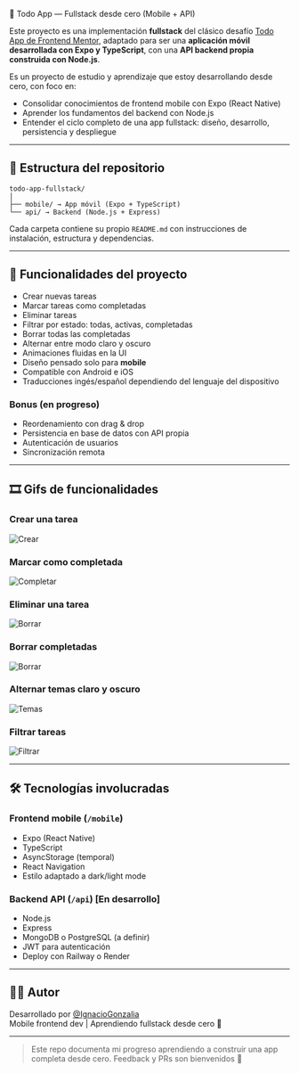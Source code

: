🧩 Todo App — Fullstack desde cero (Mobile + API)

Este proyecto es una implementación **fullstack** del clásico desafío [Todo App de Frontend Mentor](https://www.frontendmentor.io/challenges/todo-app-Su1_KokOW), adaptado para ser una **aplicación móvil desarrollada con Expo y TypeScript**, con una **API backend propia construida con Node.js**.

Es un proyecto de estudio y aprendizaje que estoy desarrollando desde cero, con foco en:

- Consolidar conocimientos de frontend mobile con Expo (React Native)
- Aprender los fundamentos del backend con Node.js
- Entender el ciclo completo de una app fullstack: diseño, desarrollo, persistencia y despliegue

---

## 📂 Estructura del repositorio

```
todo-app-fullstack/
│
├── mobile/ → App móvil (Expo + TypeScript)
└── api/ → Backend (Node.js + Express)
```

Cada carpeta contiene su propio `README.md` con instrucciones de instalación, estructura y dependencias.

---

## 🎯 Funcionalidades del proyecto

- Crear nuevas tareas
- Marcar tareas como completadas
- Eliminar tareas
- Filtrar por estado: todas, activas, completadas
- Borrar todas las completadas
- Alternar entre modo claro y oscuro
- Animaciones fluidas en la UI
- Diseño pensado solo para **mobile**
- Compatible con Android e iOS
- Traducciones ingés/español dependiendo del lenguaje del dispositivo

### Bonus (en progreso)

- Reordenamiento con drag & drop
- Persistencia en base de datos con API propia
- Autenticación de usuarios
- Sincronización remota

---


## 🎞️ Gifs de funcionalidades

### Crear una tarea
![Crear](./gifs/create-task.gif)

### Marcar como completada
![Completar](./gifs/complete-task.gif)

### Eliminar una tarea
![Borrar](./gifs/delete-task.gif)

### Borrar completadas
![Borrar](./gifs/clear-completed.gif)

### Alternar temas claro y oscuro
![Temas](./gifs/themes.gif)

### Filtrar tareas
![Filtrar](./gifs/filter.gif)

---

## 🛠️ Tecnologías involucradas

### Frontend mobile (`/mobile`)

- Expo (React Native)
- TypeScript
- AsyncStorage (temporal)
- React Navigation
- Estilo adaptado a dark/light mode

### Backend API (`/api`) [En desarrollo]

- Node.js
- Express
- MongoDB o PostgreSQL (a definir)
- JWT para autenticación
- Deploy con Railway o Render

---

## 👨‍💻 Autor

Desarrollado por [@IgnacioGonzalia](https://github.com/IgnacioGonzalia)  
Mobile frontend dev | Aprendiendo fullstack desde cero 🚀

---

> Este repo documenta mi progreso aprendiendo a construir una app completa desde cero. Feedback y PRs son bienvenidos 🙌
